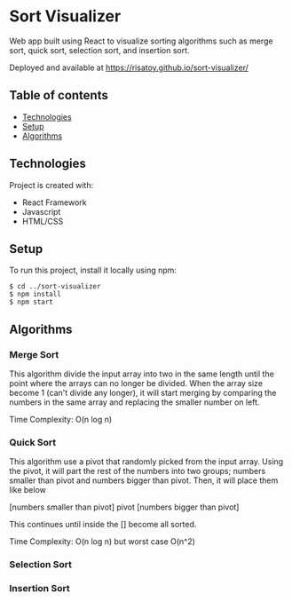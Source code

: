 # Sort Visualizer
Web app built using React to visualize sorting algorithms such as merge sort, quick sort, selection sort, and insertion sort. 

Deployed and available at https://risatoy.github.io/sort-visualizer/

## Table of contents
* [Technologies](#technologies)
* [Setup](#setup)
* [Algorithms](#algorithms)


## Technologies
Project is created with:
* React Framework
* Javascript
* HTML/CSS

## Setup
To run this project, install it locally using npm:
```
$ cd ../sort-visualizer
$ npm install
$ npm start
```

## Algorithms
### Merge Sort
This algorithm divide the input array into two in the same length
until the point where the arrays can no longer be divided.
When the array size become 1 (can't divide any longer), it will start merging by comparing the numbers in the same array
and replacing the smaller number on left.

Time Complexity: O(n log n)

### Quick Sort
This algorithm use a pivot that randomly picked from the input array. Using the pivot,
it will part the rest of the numbers into two groups; numbers smaller than pivot and numbers bigger than pivot.
Then, it will place them like below

[numbers smaller than pivot] pivot [numbers bigger than pivot]

This continues until inside the [] become all sorted.

Time Complexity: O(n log n) but worst case O(n^2)

### Selection Sort

### Insertion Sort
